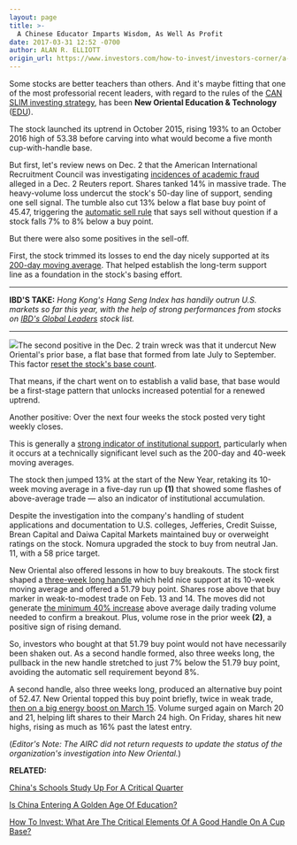 ```yaml
---
layout: page
title: >-
  A Chinese Educator Imparts Wisdom, As Well As Profit
date: 2017-03-31 12:52 -0700
author: ALAN R. ELLIOTT
origin_url: https://www.investors.com/how-to-invest/investors-corner/a-chinese-educator-imparts-wisdom-as-well-as-profit/
---
```


Some stocks are better teachers than others. And it's maybe fitting that one of the most professorial recent leaders, with regard to the rules of the [CAN SLIM investing strategy](https://www.investors.com/ibd-university/can-slim/), has been **New Oriental Education & Technology** ([EDU](https://research.investors.com/quote.aspx?symbol=EDU)).

The stock launched its uptrend in October 2015, rising 193% to an October 2016 high of 53.38 before carving into what would become a five month cup-with-handle base.

But first, let's review news on Dec. 2 that the American International Recruitment Council was investigating [incidences of academic fraud](https://www.investors.com/news/new-oriental-dives-on-investigation-into-academic-fraud-allegations/) alleged in a Dec. 2 Reuters report.
Shares tanked 14% in massive trade. The heavy-volume loss undercut the stock's 50-day line of support, sending one sell signal. The tumble also cut 13% below a flat base buy point of 45.47, triggering the [automatic sell rule](https://www.investors.com/how-to-invest/investors-corner/still-the-no-1-rule-for-stock-investors-always-cut-your-losses-short/) that says sell without question if a stock falls 7% to 8% below a buy point.

But there were also some positives in the sell-off.

First, the stock trimmed its losses to end the day nicely supported at its [200-day moving average](https://www.investors.com/how-to-invest/investors-corner/how-to-use-200-day-moving-average/). That helped establish the long-term support line as a foundation in the stock's basing effort.

---

**IBD'S TAKE:** _Hong Kong's Hang Seng Index has handily outrun U.S. markets so far this year, with the help of strong performances from stocks on [IBD's Global Leaders](http://research.investors.com/stock-lists/global-leaders/) stock list._

---

![](https://www.investors.com/wp-content/uploads/2017/03/wIC-033117-1024x574.png)The second positive in the Dec. 2 train wreck was that it undercut New Oriental's prior base, a flat base that formed from late July to September. This factor [reset the stock's base count](https://www.investors.com/how-to-invest/investors-corner/counting-bases-is-a-crucial-skill-in-playing-long-winning-stock-rallys/).

That means, if the chart went on to establish a valid base, that base would be a first-stage pattern that unlocks increased potential for a renewed uptrend.

Another positive: Over the next four weeks the stock posted very tight weekly closes.

This is generally a [strong indicator of institutional support](https://www.investors.com/how-to-invest/investors-corner/tight-action-reveals-accumulation/), particularly when it occurs at a technically significant level such as the 200-day and 40-week moving averages.

The stock then jumped 13% at the start of the New Year, retaking its 10-week moving average in a five-day run up **(1)** that showed some flashes of above-average trade — also an indicator of institutional accumulation.

Despite the investigation into the company's handling of student applications and documentation to U.S. colleges, Jefferies, Credit Suisse, Brean Capital and Daiwa Capital Markets maintained buy or overweight ratings on the stock. Nomura upgraded the stock to buy from neutral Jan. 11, with a 58 price target.

New Oriental also offered lessons in how to buy breakouts. The stock first shaped a [three-week long handle](https://www.investors.com/how-to-invest/investors-corner/the-basics-spot-traits-of-proper-handles-on-cup-patterns/) which held nice support at its 10-week moving average and offered a 51.79 buy point. Shares rose above that buy marker in weak-to-modest trade on Feb. 13 and 14. The moves did not generate [the minimum 40% increase](https://www.investors.com/how-to-invest/investors-corner/why-high-volume-on-breakout-is-one-key-to-biggest-stock-winners/) above average daily trading volume needed to confirm a breakout. Plus, volume rose in the prior week **(2)**, a positive sign of rising demand.

So, investors who bought at that 51.79 buy point would not have necessarily been shaken out. As a second handle formed, also three weeks long, the pullback in the new handle stretched to just 7% below the 51.79 buy point, avoiding the automatic sell requirement beyond 8%.

A second handle, also three weeks long, produced an alternative buy point of 52.47. New Oriental topped this buy point briefly, twice in weak trade, [then on a big energy boost on March 15](https://www.investors.com/how-to-invest/investors-corner/late-volume-can-lead-to-big-post-breakout-gains/). Volume surged again on March 20 and 21, helping lift shares to their March 24 high. On Friday, shares hit new highs, rising as much as 16% past the latest entry.

(_Editor's Note: The AIRC did not return requests to update the status of the organization's investigation into New Oriental._)

**RELATED:**

[China's Schools Study Up For A Critical Quarter](https://www.investors.com/stock-lists/global-leaders/chinas-schools-study-up-for-a-critical-quarter/)

[Is China Entering A Golden Age Of Education?](https://www.investors.com/research/industry-snapshot/education-stocks-snapshot/)

[How To Invest: What Are The Critical Elements Of A Good Handle On A Cup Base?](https://www.investors.com/how-to-invest/investors-corner/the-basics-spot-traits-of-proper-handles-on-cup-patterns/)
